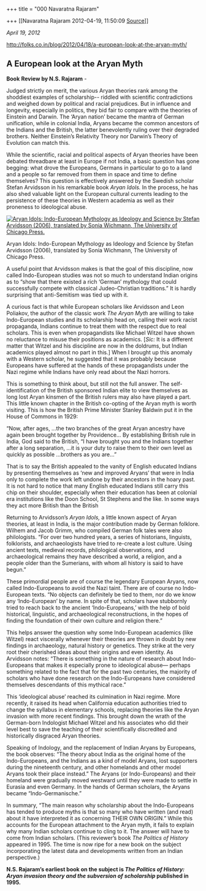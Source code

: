 +++
title = "000 Navaratna Rajaram"

+++
[[Navaratna Rajaram	2012-04-19, 11:50:09 [Source](https://groups.google.com/g/bvparishat/c/NHqEDZL0SAc)]]



*April 19, 2012*



<http://folks.co.in/blog/2012/04/18/a-european-look-at-the-aryan-myth/>

## A European look at the Aryan Myth

**Book** **Review by N.S. Rajaram** -



Judged strictly on merit, the various Aryan theories rank among the shoddiest examples of scholarship-- riddled with scientific contradictions and weighed down by political and racial prejudices. But in influence and longevity, especially in politics, they bid fair to compare with the theories of Einstein and Darwin. The ‘Aryan nation’ became the mantra of German unification, while in colonial India, Aryans became the common ancestors of the Indians and the British, the latter benevolently ruling over their degraded brothers. Neither Einstein’s Relativity Theory nor Darwin’s Theory of Evolution can match this.

While the scientific, racial and political aspects of Aryan theories have been debated threadbare at least in Europe if not India, a basic question has gone begging: what drove the Europeans, Germans in particular to go to a land and a people so far removed from them in space and time to define themselves? This question is effectively answered by the Swedish scholar Stefan Arvidsson in his remarkable book *Aryan Idols.* In the process, he has also shed valuable light on the European cultural currents leading to the persistence of these theories in Western academia as well as their proneness to ideological abuse.

[![Aryan Idols: Indo-European Mythology as Ideology and Science by Stefan Arvidsson (2006), translated by Sonia Wichmann, The University of Chicago Press.](https://ci4.googleusercontent.com/proxy/A-gS3Mk-628b6LGLXIIWrTHEok8xhbs-9DZgNxtx7UYy5l7MLfWMz387Pk_QNwkEoimta3bb1bvB7JMRMvJ5b9QcCF5zu0vhxxSVx6lVStx14XeBO_uIrW_AqiHnQUMfa2Mp8g=s0-d-e1-ft#http://folks.co.in/wp-content/uploads/2012/04/Aryan-myth-European-perspective.jpg "Aryan myth, European perspective")](http://folks.co.in/wp-content/uploads/2012/04/Aryan-myth-European-perspective.jpg)

Aryan Idols: Indo-European Mythology as Ideology and Science by Stefan Arvidsson (2006), translated by Sonia Wichmann, The University of Chicago Press.

A useful point that Arvidsson makes is that the goal of this discipline, now called Indo-European studies was not so much to understand Indian origins as to “show that there existed a rich ‘German’ mythology that could successfully compete with classical Judeo-Christian traditions.” It is hardly surprising that anti-Semitism was tied up with it.

A curious fact is that while European scholars like Arvidsson and Leon Poliakov, the author of the classic work *The Aryan Myth* are willing to take Indo-European studies and its scholarship head on, calling their work racist propaganda, Indians continue to treat them with the respect due to real scholars. This is even when propagandists like Michael Witzel have shown no reluctance to misuse their positions as academics. \[*Sic:* It is a different matter that Witzel and his discipline are now in the doldrums, but Indian academics played almost no part in this.\] When I brought up this anomaly with a Western scholar, he suggested that it was probably because Europeans have suffered at the hands of these propagandists under the Nazi regime while Indians have only read about the Nazi horrors.

This is something to think about, but still not the full answer. The self-identification of the British sponsored Indian elite to view themselves as long lost Aryan kinsmen of the British rulers may also have played a part. This little known chapter in the British co-opting of the Aryan myth is worth visiting. This is how the British Prime Minister Stanley Baldwin put it in the House of Commons in 1929:

“Now, after ages, …the two branches of the great Aryan ancestry have again been brought together by Providence… By establishing British rule in India, God said to the British, “I have brought you and the Indians together after a long separation, …it is your duty to raise them to their own level as quickly as possible …brothers as you are…”

That is to say the British appealed to the vanity of English educated Indians by presenting themselves as ‘new and improved Aryans’ that were in India only to complete the work left undone by their ancestors in the hoary past. It is not hard to notice that many English educated Indians still carry this chip on their shoulder, especially when their education has been at colonial era institutions like the Doon School, St Stephens and the like. In some ways they act more British than the British

Returning to Arvidsson’s *Aryan Idols,* a little known aspect of Aryan theories, at least in India, is the major contribution made by German folklore. Wilhem and Jacob Grimm, who compiled German folk tales were also philologists. “For over two hundred years, a series of historians, linguists, folklorists, and archaeologists have tried to re-create a lost culture. Using ancient texts, medieval records, philological observations, and archaeological remains they have described a world, a religion, and a people older than the Sumerians, with whom all history is said to have begun.”

These primordial people are of course the legendary European Aryans, now called Indo-Europeans to avoid the Nazi taint. There are of course no Indo-European texts. “No objects can definitely be tied to them, nor do we know any ‘Indo-European’ by name. In spite of that, scholars have stubbornly tried to reach back to the ancient ‘Indo-Europeans,’ with the help of bold historical, linguistic, and archaeological reconstructions, in the hopes of finding the foundation of their own culture and religion there.”

This helps answer the question why some Indo-European academics (like Witzel) react viscerally whenever their theories are thrown in doubt by new findings in archaeology, natural history or genetics. They strike at the very root their cherished ideas about their origins and even identity. As Arvidsson notes: “There is something in the nature of research about Indo-Europeans that makes it especially prone to ideological abuse— perhaps something related to the fact that for the past two centuries, the majority of scholars who have done research on the Indo-Europeans have considered themselves descendants of this mythical race.”

This ‘ideological abuse’ reached its culmination in Nazi regime. More recently, it raised its head when California education authorities tried to change the syllabus in elementary schools, replacing theories like the Aryan invasion with more recent findings. This brought down the wrath of the German-born Indologist Michael Witzel and his associates who did their level best to save the teaching of their scientifically discredited and historically disgraced Aryan theories.

Speaking of Indology, and the replacement of Indian Aryans by Europeans, the book observes: “The theory about India as the original home of the Indo-Europeans, and the Indians as a kind of model Aryans, lost supporters during the nineteenth century, and other homelands and other model Aryans took their place instead.” The Aryans (or Indo-Europeans) and their homeland were gradually moved westward until they were made to settle in Eurasia and even Germany. In the hands of German scholars, the Aryans became “Indo-Germanische.”

In summary, “The main reason why scholarship about the Indo-Europeans has tended to produce myths is that so many who have written (and read) about it have interpreted it as concerning THEIR OWN ORIGIN.” While this accounts for the European attachment to the Aryan myth, it fails to explain why many Indian scholars continue to cling to it. The answer will have to come from Indian scholars. (This reviewer’s book *The Politics of History* appeared in 1995. The time is now ripe for a new book on the subject incorporating the latest data and developments written from an Indian perspective.)

**N.S. Rajaram’s earliest book on the subject is *The Politics of History: Aryan invasion theory and the subversion of scholarship* published in 1995.**

